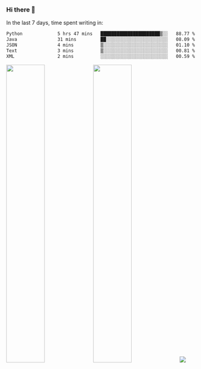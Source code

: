 ### Hi there 👋

In the last 7 days, time spent writing in:

<!--START_SECTION:waka-->

```txt
Python             5 hrs 47 mins   ██████████████████████▒░░   88.77 %
Java               31 mins         ██░░░░░░░░░░░░░░░░░░░░░░░   08.09 %
JSON               4 mins          ▒░░░░░░░░░░░░░░░░░░░░░░░░   01.10 %
Text               3 mins          ▒░░░░░░░░░░░░░░░░░░░░░░░░   00.81 %
XML                2 mins          ░░░░░░░░░░░░░░░░░░░░░░░░░   00.59 %
```

<!--END_SECTION:waka-->

<img src="https://wakatime.com/share/@jimtje/5d0c92de-08f8-4a72-8f2f-6a9693d1e318.svg" width=45% height=45%> <img src="https://wakatime.com/share/@jimtje/501498ae-bda5-4da7-a89d-b40bcdd5556d.svg" width=45% height=45%>
![](https://hit.yhype.me/github/profile?user_id=43537315)
